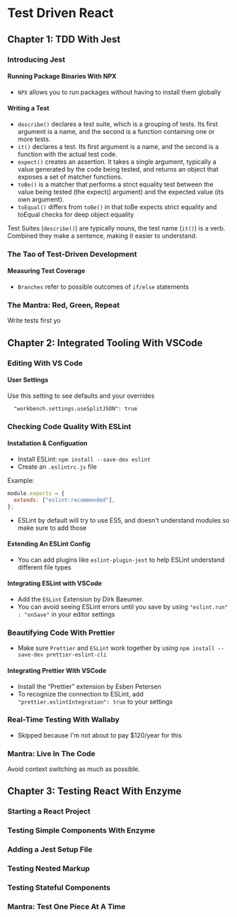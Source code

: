 # Test Driven React

## Chapter 1: TDD With Jest

### Introducing Jest

#### Running Package Binaries With NPX

- `NPX` allows you to run packages without having to install them globally

#### Writing a Test

- `describe()` declares a test suite, which is a grouping of tests. Its first argument is a name, and the second is a function containing one or more tests.
- `it()` declares a test. Its first argument is a name, and the second is a function with the actual test code.
- `expect()` creates an assertion. It takes a single argument, typically a value generated by the code being tested, and returns an object that exposes a set of matcher functions.
- `toBe()` is a matcher that performs a strict equality test between the value being tested (the expect() argument) and the expected value (its own argument).
- `toEqual()` differs from `toBe()` in that toBe expects strict equality and toEqual checks for deep object equality

Test Suites (`describe()`) are typically nouns, the test name (`it()`) is a verb. Combined they make a sentence, making it easier to understand.

### The Tao of Test-Driven Development

#### Measuring Test Coverage

- `Branches` refer to possible outcomes of `if/else` statements

### The Mantra: Red, Green, Repeat

Write tests first yo

## Chapter 2: Integrated Tooling With VSCode

### Editing With VS Code

#### User Settings

Use this setting to see defaults and your overrides

```
  "workbench.settings.useSplitJSON": true
```

### Checking Code Quality With ESLint

#### Installation & Configuation

- Install ESLint: `npm install --save-dev eslint`
- Create an `.eslintrc.js` file

Example:

```js
module.exports = {
  extends: ["eslint:recommended"],
};
```

- ESLint by default will try to use ES5, and doesn't understand modules so make sure to add those

#### Extending An ESLint Config

- You can add plugins like `eslint-plugin-jest` to help ESLint understand different file types

#### Integrating ESLint with VSCode

- Add the `ESLint` Extension by Dirk Baeumer.
- You can avoid seeing ESLint errors until you save by using `​"eslint.run"​: ​"onSave"` in your editor settings

### Beautifying Code With Prettier

- Make sure `Prettier` and `ESLint` work together by using `npm​​ ​​install​​ ​​--save-dev​​ ​​prettier-eslint-cli`

#### Integrating Prettier With VSCode

- Install the “Prettier” extension by Esben Petersen
- To recognize the connection to ESLint, add `"prettier.eslintIntegration"​: ​true​` to your settings

### Real-Time Testing With Wallaby

- Skipped because I'm not about to pay \$120/year for this

### Mantra: Live In The Code

Avoid context switching as much as possible.

## Chapter 3: Testing React With Enzyme

### Starting a React Project

### Testing Simple Components With Enzyme

### Adding a Jest Setup File

### Testing Nested Markup

### Testing Stateful Components

### Mantra: Test One Piece At A Time
